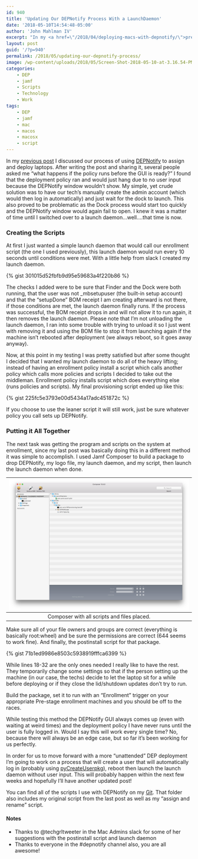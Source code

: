 ```yaml
---
id: 940
title: 'Updating Our DEPNotify Process With a LaunchDaemon'
date: '2018-05-10T14:54:48-05:00'
author: 'John Mahlman IV'
excerpt: "In my <a href=\"/2018/04/deploying-macs-with-depnotify/\">previous post</a> I discussed our process of using <a href=\"https://gitlab.com/Mactroll/DEPNotify\" target=\"_blank\" rel=\"noopener\">DEPNotify</a> to assign and deploy laptops.\_ After writing the post and sharing it, several people asked me \"what happens if the policy runs before the GUI is ready?\"\_ I found that the deployment policy ran and would just hang due to no user input because the DEPNotify window wouldn't show.\_ My simple, yet crude solution was to have our tech's manually create the admin account (which would then log in automatically) and just wait for the dock to launch.\_ This also proved to be problematic as the Dock process would start too quickly and the DEPNotify window would again fail to open.\_ I knew it was a matter of time until I switched over to a launch daemon...well....that time is now."
layout: post
guid: '/?p=940'
permalink: /2018/05/updating-our-depnotify-process/
image: /wp-content/uploads/2018/05/Screen-Shot-2018-05-10-at-3.16.54-PM.png
categories:
    - DEP
    - jamf
    - Scripts
    - Technology
    - Work
tags:
    - DEP
    - jamf
    - mac
    - macos
    - macosx
    - script
---
```


In my [previous post](/2018/04/deploying-macs-with-depnotify/) I discussed our process of using [DEPNotify](https://gitlab.com/Mactroll/DEPNotify) to assign and deploy laptops. After writing the post and sharing it, several people asked me “what happens if the policy runs before the GUI is ready?” I found that the deployment policy ran and would just hang due to no user input because the DEPNotify window wouldn’t show. My simple, yet crude solution was to have our tech’s manually create the admin account (which would then log in automatically) and just wait for the dock to launch. This also proved to be problematic as the Dock process would start too quickly and the DEPNotify window would again fail to open. I knew it was a matter of time until I switched over to a launch daemon…well….that time is now.

### Creating the Scripts

At first I just wanted a simple launch daemon that would call our enrollment script (the one I used previously), this launch daemon would run every 10 seconds until conditions were met. With a little help from slack I created my launch daemon.

{% gist 301015d52fbfb9d95e59683a4f220b86 %}

The checks I added were to be sure that Finder and the Dock were both running, that the user was not \_mbsetupuser (the built-in setup account) and that the “setupDone” BOM receipt I am creating afterward is not there, if those conditions are met, the launch daemon finally runs. If the process was successful, the BOM receipt drops in and will not allow it to run again, it then removes the launch daemon. Please note that I’m not unloading the launch daemon, I ran into some trouble with trying to unload it so I just went with removing it and using the BOM file to stop it from launching again if the machine isn’t rebooted after deployment (we always reboot, so it goes away anyway).

Now, at this point in my testing I was pretty satisfied but after some thought I decided that I wanted my launch daemon to do all of the heavy lifting; instead of having an enrollment policy install a script which calls another policy which calls more policies and scripts I decided to take out the middleman. Enrollment policy installs script which does everything else (runs policies and scripts). My final provisioning script ended up like this:

{% gist 225fc5e3793e00d5434a17adc451872c %}

If you choose to use the leaner script it will still work, just be sure whatever policy you call sets up DEPNotify.

### Putting it All Together

The next task was getting the program and scripts on the system at enrollment, since my last post was basically doing this in a different method it was simple to accomplish. I used Jamf Composer to build a package to drop DEPNotify, my logo file, my launch daemon, and my script, then launch the launch daemon when done.

|[![Composer with all scripts and files placed.](/wp-content/uploads/2018/05/Screen-Shot-2018-05-10-at-3.16.54-PM.png?resize=648%2C469&ssl=1)](/wp-content/uploads/2018/05/Screen-Shot-2018-05-10-at-3.16.54-PM.png?ssl=1)|
|:--:|
|Composer with all scripts and files placed.|

Make sure all of your file owners and groups are correct (everything is basically root:wheel) and be sure the permissions are correct (644 seems to work fine). And finally, the postinstall script for that package.

{% gist 71b1ed9986e8503c5938919fffca6399 %}

While lines 18-32 are the only ones needed I really like to have the rest. They temporarily change some settings so that if the person setting up the machine (in our case, the techs) decide to let the laptop sit for a while before deploying or if they close the lid/shutdown updates don’t try to run.

Build the package, set it to run with an “Enrollment” trigger on your appropriate Pre-stage enrollment machines and you should be off to the races.

While testing this method the DEPNotify GUI always comes up (even with waiting at weird times) and the deployment policy I have never runs until the user is fully logged in. Would I say this will work every single time? No, because there will always be an edge case, but so far it’s been working for us perfectly.

In order for us to move forward with a more “unattended” DEP deployment I’m going to work on a process that will create a user that will automatically log in (probably using [pyCreateUserpkg](https://github.com/gregneagle/pycreateuserpkg)), reboot then launch the launch daemon without user input. This will probably happen within the next few weeks and hopefully I’ll have another updated post!

You can find all of the scripts I use with DEPNotify on my [Git](https://github.com/jmahlman/Mac-Admin-Scripts/tree/master/UArts%20Scripts%20(Archived)/tree/master/DEP%20Scripts). That folder also includes my original script from the last post as well as my “assign and rename” script.

#### Notes

- Thanks to @techgrltweeter in the Mac Admins slack for some of her suggestions with the postinstall script and launch daemon
- Thanks to everyone in the #depnotify channel also, you are all awesome!
